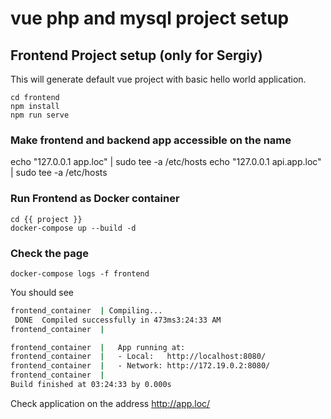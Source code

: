 # vue php and mysql project setup

## Frontend Project setup (only for Sergiy)

This will generate default vue project with basic hello world application.
```
cd frontend 
npm install
npm run serve
```

### Make frontend and backend app accessible on the name

echo "127.0.0.1   app.loc" | sudo tee -a /etc/hosts
echo "127.0.0.1   api.app.loc" | sudo tee -a /etc/hosts



### Run Frontend as Docker container 
```
cd {{ project }}
docker-compose up --build -d

```

### Check the page
```
docker-compose logs -f frontend
```
You should see

```bash
frontend_container  | Compiling...
 DONE  Compiled successfully in 473ms3:24:33 AM
frontend_container  | 

frontend_container  |   App running at:
frontend_container  |   - Local:   http://localhost:8080/ 
frontend_container  |   - Network: http://172.19.0.2:8080/
frontend_container  | 
Build finished at 03:24:33 by 0.000s
```

Check application on the address http://app.loc/

